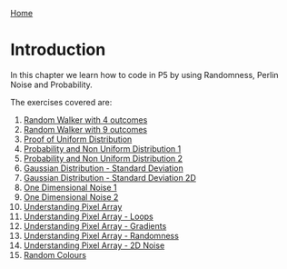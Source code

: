 [Home](../)

# Introduction

In this chapter we learn how to code in P5 by using Randomness, Perlin Noise and Probability.

The exercises covered are:

1. [Random Walker with 4 outcomes](01_Random_Walker_4_Outcomes)
2. [Random Walker with 9 outcomes](02_Random_Walker_9_Outcomes)
3. [Proof of Uniform Distribution](03_Proof_of_Uniform_Distribution)
4. [Probability and Non Uniform Distribution 1](04_Probability_&_Non_Uniform_Distribution_1)
5. [Probability and Non Uniform Distribution 2](05_Probability_&_Non_Uniform_Distribution_2)
6. [Gaussian Distribution - Standard Deviation](06_Gaussian_Distribution_Standard_Deviation)
7. [Gaussian Distribution - Standard Deviation 2D](07_Gaussian_Distribution_Standard_Deviation_2D)
8. [One Dimensional Noise 1](08_One_Dimensional_Noise_1)
9. [One Dimensional Noise 2](09_One_Dimensional_Noise_2)
10. [Understanding Pixel Array](10_Pixel_Array)
11. [Understanding Pixel Array - Loops](11_Pixel_Array_1)
12. [Understanding Pixel Array - Gradients](12_Pixel_Array_2)
13. [Understanding Pixel Array - Randomness](13_Pixel_Array_3)
14. [Understanding Pixel Array - 2D Noise](14_Pixel_Array_4)
15. [Random Colours](15_Randomness)
